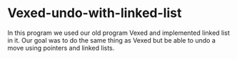 # Vexed-undo-with-linked-list
In this program we used our old program Vexed and implemented linked list in it. Our goal was to do the same thing as Vexed
but be able to undo a move using pointers and linked lists.
